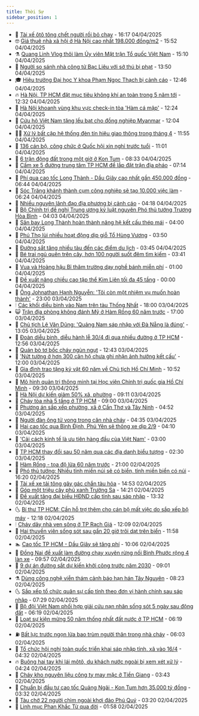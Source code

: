 ```yaml
---
title: Thời Sự
sidebar_position: 1
---
```


<!-- vnexpress-thoi-su:START -->
- 🦒 [Tài xế ôtô tông chết người rồi bỏ chạy](https://vnexpress.net/tai-xe-oto-tong-chet-nguoi-roi-bo-chay-4870251.html) - 16:17 04/04/2025
- 🤓 [Giá thuê nhà xã hội ở Hà Nội cao nhất 198.000 đồng/m2](https://vnexpress.net/gia-thue-nha-xa-hoi-o-ha-noi-cao-nhat-198-000-dong-m2-4870237.html) - 15:52 04/04/2025
- ⚗️ [Quang Linh Vlog thôi làm Ủy viên Mặt trận Tổ quốc Việt Nam](https://vnexpress.net/quang-linh-vlog-thoi-lam-uy-vien-mat-tran-to-quoc-viet-nam-4870239.html) - 15:10 04/04/2025
- 🌊 [Người so sánh nhà công tử Bạc Liêu với sở thú bị phạt](https://vnexpress.net/nguoi-so-sanh-nha-cong-tu-bac-lieu-voi-so-thu-bi-phat-4870223.html) - 13:50 04/04/2025
- 🎓 [Hiệu trưởng Đại học Y khoa Phạm Ngọc Thạch bị cảnh cáo](https://vnexpress.net/hieu-truong-dai-hoc-y-khoa-pham-ngoc-thach-bi-canh-cao-4870220.html) - 12:46 04/04/2025
- 🔥 [Hà Nội, TP HCM đặt mục tiêu không khí an toàn trong 5 năm tới](https://vnexpress.net/ha-noi-tp-hcm-dat-muc-tieu-khong-khi-an-toan-trong-5-nam-toi-4870076.html) - 12:32 04/04/2025
- 🦏 [Hà Nội khoanh vùng khu vực check-in tòa &#39;Hàm cá mập&#39;](https://vnexpress.net/ha-noi-khoanh-vung-khu-vuc-check-in-toa-ham-ca-map-4870208.html) - 12:24 04/04/2025
- 👺 [Cứu hộ Việt Nam tặng lều bạt cho đồng nghiệp Myanmar](https://vnexpress.net/cuu-ho-viet-nam-tang-leu-bat-cho-dong-nghiep-myanmar-4870092.html) - 12:04 04/04/2025
- 🧑‍🏫 [Xử lý bất cập hệ thống đèn tín hiệu giao thông trong tháng 4](https://vnexpress.net/xu-ly-bat-cap-he-thong-den-tin-hieu-giao-thong-trong-thang-4-4870135.html) - 11:55 04/04/2025
- 🚦 [136 cán bộ, công chức ở Quốc hội xin nghỉ trước tuổi](https://vnexpress.net/136-can-bo-cong-chuc-o-quoc-hoi-xin-nghi-truoc-tuoi-4870141.html) - 11:01 04/04/2025
- 🎉 [6 trận động đất trong một giờ ở Kon Tum](https://vnexpress.net/6-tran-dong-dat-trong-mot-gio-o-kon-tum-4870094.html) - 08:33 04/04/2025
- 🦒 [Cấm xe 5 đường trung tâm TP HCM để lắp đặt trận địa pháo](https://vnexpress.net/cam-xe-5-duong-trung-tam-tp-hcm-de-lap-dat-tran-dia-phao-4870041.html) - 07:14 04/04/2025
- 🤗 [Phí qua cao tốc Long Thành - Dầu Giây cao nhất gần 450.000 đồng](https://vnexpress.net/phi-qua-cao-toc-long-thanh-dau-giay-cao-nhat-gan-450-000-dong-4870007.html) - 06:44 04/04/2025
- 💼 [Sóc Trăng khánh thành cụm công nghiệp sẽ tạo 10.000 việc làm](https://vnexpress.net/soc-trang-khanh-thanh-cum-cong-nghiep-se-tao-10-000-viec-lam-4870017.html) - 06:24 04/04/2025
- 🤩 [Nhiều nguyên lãnh đạo địa phương bị cảnh cáo](https://vnexpress.net/nhieu-nguyen-lanh-dao-dia-phuong-bi-canh-cao-4869570.html) - 04:18 04/04/2025
- 🤡 [Bộ Chính trị đề nghị Trung ương kỷ luật nguyên Phó thủ tướng Trương Hòa Bình](https://vnexpress.net/bo-chinh-tri-de-nghi-trung-uong-ky-luat-nguyen-pho-thu-tuong-truong-hoa-binh-4869951.html) - 04:03 04/04/2025
- 💯 [Sân bay Long Thành hoàn thành nâng hệ kết cấu thép mái](https://vnexpress.net/san-bay-long-thanh-hoan-thanh-nang-he-ket-cau-thep-mai-4869903.html) - 04:00 04/04/2025
- 👺 [Phú Thọ lùi nhiều hoạt động dịp giỗ Tổ Hùng Vương](https://vnexpress.net/phu-tho-lui-nhieu-hoat-dong-dip-gio-to-hung-vuong-4869910.html) - 03:50 04/04/2025
- 🌮 [Đường sắt tăng nhiều tàu đến các điểm du lịch](https://vnexpress.net/duong-sat-tang-nhieu-tau-den-cac-diem-du-lich-4869897.html) - 03:45 04/04/2025
- 🥸 [Bé trai ngủ quên trên cây, hơn 100 người suốt đêm tìm kiếm](https://vnexpress.net/be-trai-ngu-quen-tren-cay-hon-100-nguoi-suot-dem-tim-kiem-4869925.html) - 03:41 04/04/2025
- 🐻 [Vua và Hoàng hậu Bỉ thăm trường dạy nghề bánh miễn phí](https://vnexpress.net/vua-va-hoang-hau-bi-tham-truong-day-nghe-banh-mien-phi-4869704.html) - 01:00 04/04/2025
- 👀 [Đề xuất nâng chiều cao tập thể Kim Liên tối đa 45 tầng](https://vnexpress.net/de-xuat-nang-chieu-cao-tap-the-kim-lien-toi-da-45-tang-4869749.html) - 00:00 04/04/2025
- 🤔 [Ông Johnathan Hạnh Nguyễn: &#39;Tôi còn một nhiệm vụ muốn hoàn thành&#39;](https://vnexpress.net/ong-johnathan-hanh-nguyen-toi-con-mot-nhiem-vu-muon-hoan-thanh-4868454.html) - 23:00 03/04/2025
- 🕯 [Các khối diễu binh vào Nam trên tàu Thống Nhất](https://vnexpress.net/cac-khoi-dieu-binh-vao-nam-tren-tau-thong-nhat-4869754.html) - 18:00 03/04/2025
- 😺 [Trận địa phòng không đánh Mỹ ở Hàm Rồng 60 năm trước](https://vnexpress.net/tran-dia-phong-khong-danh-my-o-ham-rong-60-nam-truoc-4868591.html) - 17:00 03/04/2025
- 🦆 [Chủ tịch Lê Văn Dũng: &#39;Quảng Nam sáp nhập với Đà Nẵng là đúng&#39;](https://vnexpress.net/chu-tich-le-van-dung-quang-nam-sap-nhap-voi-da-nang-la-dung-4869672.html) - 13:05 03/04/2025
- 🧰 [Đoàn diễu binh, diễu hành lễ 30/4 đi qua nhiều đường ở TP HCM](https://vnexpress.net/doan-dieu-binh-dieu-hanh-le-30-4-di-qua-nhieu-duong-o-tp-hcm-4869691.html) - 12:56 03/04/2025
- 🦍 [Quán bò tơ bốc cháy ngùn ngụt](https://vnexpress.net/quan-bo-to-boc-chay-ngun-ngut-4869695.html) - 12:43 03/04/2025
- 🧰 [&#39;Nứt tường ở hơn 300 căn hộ chưa ghi nhận ảnh hưởng kết cấu&#39;](https://vnexpress.net/nut-tuong-o-hon-300-can-ho-chua-ghi-nhan-anh-huong-ket-cau-4869693.html) - 12:00 03/04/2025
- 💃 [Gia đình trao tặng kỷ vật 60 năm về Chủ tịch Hồ Chí Minh](https://vnexpress.net/gia-dinh-trao-tang-ky-vat-60-nam-ve-chu-tich-ho-chi-minh-4869678.html) - 10:52 03/04/2025
- 🧰 [Mô hình quản trị thông minh tại Học viện Chính trị quốc gia Hồ Chí Minh](https://vnexpress.net/mo-hinh-quan-tri-thong-minh-tai-hoc-vien-chinh-tri-quoc-gia-ho-chi-minh-4869630.html) - 09:30 03/04/2025
- 🚀 [Hà Nội dự kiến giảm 50% xã, phường](https://vnexpress.net/ha-noi-du-kien-giam-50-xa-phuong-4869572.html) - 09:11 03/04/2025
- 🎊 [Cháy tòa nhà 5 tầng ở TP HCM](https://vnexpress.net/chay-toa-nha-5-tang-o-tp-hcm-4869587.html) - 09:00 03/04/2025
- 🤭 [Phương án sắp xếp phường, xã ở Cần Thơ và Tây Ninh](https://vnexpress.net/phuong-an-sap-xep-phuong-xa-o-can-tho-va-tay-ninh-4869465.html) - 04:52 03/04/2025
- 🤗 [Người đàn ông tử vong trong căn nhà cháy](https://vnexpress.net/nguoi-dan-ong-tu-vong-trong-can-nha-chay-4869464.html) - 04:35 03/04/2025
- 🌈 [Hai cao tốc qua Bình Định, Phú Yên sẽ thông xe dịp 2/9](https://vnexpress.net/hai-cao-toc-qua-binh-dinh-phu-yen-se-thong-xe-dip-2-9-4869452.html) - 04:10 03/04/2025
- 🦣 [&#39;Cải cách kinh tế là ưu tiên hàng đầu của Việt Nam&#39;](https://vnexpress.net/cai-cach-kinh-te-la-uu-tien-hang-dau-cua-viet-nam-4869407.html) - 03:00 03/04/2025
- 🎡 [TP HCM thay đổi sau 50 năm qua các địa danh biểu tượng](https://vnexpress.net/tp-hcm-thay-doi-sau-50-nam-qua-cac-dia-danh-bieu-tuong-4868548.html) - 02:30 03/04/2025
- 🦏 [Hàm Rồng - tọa độ lửa 60 năm trước](https://vnexpress.net/ham-rong-toa-do-lua-60-nam-truoc-4868525.html) - 21:00 02/04/2025
- 🎊 [Phó thủ tướng: Nhiều tỉnh miền núi sẽ có biển, tỉnh miền biển có núi](https://vnexpress.net/pho-thu-tuong-nhieu-tinh-mien-nui-se-co-bien-tinh-mien-bien-co-nui-4869273.html) - 16:20 02/04/2025
- 🫶 [Tài xế xe tải tông gãy gác chắn tàu hỏa](https://vnexpress.net/tai-xe-xe-tai-tong-gay-gac-chan-tau-hoa-4869253.html) - 14:53 02/04/2025
- 🤔 [Góp một triệu cây phủ xanh Trường Sa](https://vnexpress.net/gop-mot-trieu-cay-phu-xanh-truong-sa-4869234.html) - 14:21 02/04/2025
- 🤠 [Đề xuất tăng đại biểu HĐND cấp tỉnh sau sáp nhập](https://vnexpress.net/de-xuat-tang-dai-bieu-hdnd-cap-tinh-sau-sap-nhap-4869151.html) - 13:32 02/04/2025
- 🌜 [Bí thư TP HCM: Cần hỗ trợ thêm cho cán bộ mất việc do sắp xếp bộ máy](https://vnexpress.net/bi-thu-tp-hcm-can-ho-tro-them-cho-can-bo-mat-viec-do-sap-xep-bo-may-4869243.html) - 12:18 02/04/2025
- 🕯 [Cháy dãy nhà ven sông ở TP Rạch Giá](https://vnexpress.net/chay-day-nha-ven-song-o-tp-rach-gia-4869244.html) - 12:09 02/04/2025
- 🤔 [Hai thuyền viên sống sót sau gần 20 giờ trôi dạt trên biển](https://vnexpress.net/hai-thuyen-vien-song-sot-sau-gan-20-gio-troi-dat-tren-bien-4869223.html) - 11:58 02/04/2025
- 🏊 [Cao tốc TP HCM - Dầu Giây sẽ tăng phí](https://vnexpress.net/cao-toc-tp-hcm-dau-giay-se-tang-phi-4869204.html) - 10:06 02/04/2025
- 🌮 [Đồng Nai đề xuất làm đường chạy xuyên rừng nối Bình Phước rộng 4 làn xe](https://vnexpress.net/dong-nai-de-xuat-lam-duong-chay-xuyen-rung-noi-binh-phuoc-rong-4-lan-xe-4869192.html) - 09:57 02/04/2025
- 🫣 [9 dự án đường sắt dự kiến khởi công trước năm 2030](https://vnexpress.net/9-du-an-duong-sat-du-kien-khoi-cong-truoc-nam-2030-4869178.html) - 09:01 02/04/2025
- ⚗️ [Dùng công nghệ viễn thám cảnh báo hạn hán Tây Nguyên](https://vnexpress.net/dung-cong-nghe-vien-tham-canh-bao-han-han-tay-nguyen-4869040.html) - 08:23 02/04/2025
- 🌜 [Sắp xếp tổ chức quân sự cấp tỉnh theo đơn vị hành chính sau sáp nhập](https://vnexpress.net/sap-xep-to-chuc-quan-su-cap-tinh-theo-don-vi-hanh-chinh-sau-sap-nhap-4869048.html) - 07:29 02/04/2025
- 🌁 [Bộ đội Việt Nam phối hợp giải cứu nạn nhân sống sót 5 ngày sau động đất](https://vnexpress.net/bo-doi-viet-nam-phoi-hop-giai-cuu-nan-nhan-song-sot-5-ngay-sau-dong-dat-4869037.html) - 06:19 02/04/2025
- 🐲 [Loạt sự kiện mừng 50 năm thống nhất đất nước ở TP HCM](https://vnexpress.net/loat-su-kien-mung-50-nam-thong-nhat-dat-nuoc-o-tp-hcm-4869052.html) - 06:19 02/04/2025
- ⛽️ [Bất lực trước ngọn lửa bao trùm người thân trong nhà cháy](https://vnexpress.net/bat-luc-truoc-ngon-lua-bao-trum-nguoi-than-trong-nha-chay-4869003.html) - 06:03 02/04/2025
- 🗽 [Tổ chức hội nghị toàn quốc triển khai sáp nhập tỉnh, xã vào 16/4](https://vnexpress.net/to-chuc-hoi-nghi-toan-quoc-trien-khai-sap-nhap-tinh-xa-vao-16-4-4868966.html) - 04:32 02/04/2025
- 🔥 [Buông hai tay khi lái môtô, du khách nước ngoài bị xem xét xử lý](https://vnexpress.net/buong-hai-tay-khi-lai-moto-du-khach-nuoc-ngoai-bi-xem-xet-xu-ly-4868947.html) - 04:24 02/04/2025
- 💯 [Cháy kho nguyên liệu công ty may mặc ở Tiền Giang](https://vnexpress.net/chay-kho-nguyen-lieu-cong-ty-may-mac-o-tien-giang-4868954.html) - 03:43 02/04/2025
- 🦆 [Chuẩn bị đầu tư cao tốc Quảng Ngãi - Kon Tum hơn 35.000 tỷ đồng](https://vnexpress.net/chuan-bi-dau-tu-cao-toc-quang-ngai-kon-tum-hon-35-000-ty-dong-4868940.html) - 03:32 02/04/2025
- 🫣 [Tàu chở 22 người chìm ngoài khơi đảo Phú Quý](https://vnexpress.net/tau-cho-22-nguoi-chim-ngoai-khoi-dao-phu-quy-4868920.html) - 03:20 02/04/2025
- 🤡 [Linh mục Phan Khắc Từ qua đời](https://vnexpress.net/linh-muc-phan-khac-tu-qua-doi-4868865.html) - 01:58 02/04/2025<!-- vnexpress-thoi-su:END -->